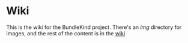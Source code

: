 # Wiki

This is the wiki for the BundleKind project. There's an _img_
directory for images, and the rest of the content is in the
[wiki][wiki]

[wiki]: https://github.com/BundleKind/wiki/wiki
